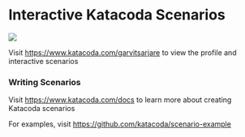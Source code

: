 # Interactive Katacoda Scenarios

[![](http://shields.katacoda.com/katacoda/garvitsarjare/count.svg)](https://www.katacoda.com/garvitsarjare "Get your profile on Katacoda.com")

Visit https://www.katacoda.com/garvitsarjare to view the profile and interactive scenarios

### Writing Scenarios
Visit https://www.katacoda.com/docs to learn more about creating Katacoda scenarios

For examples, visit https://github.com/katacoda/scenario-example
